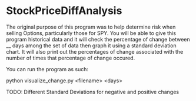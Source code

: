 ﻿# StockPriceDiffAnalysis

The original purpose of this program was to help determine risk when selling Options, particularly those for SPY. You will be able to give this program historical data and it will check the percentage of change between __ days among the set of data then graph it using a standard deviation chart. It will also print out the percentages of change associated with the number of times that percentage of change occured. 

You can run the program as such:

python visualize_change.py \<filename\> \<days\>

TODO:
Different Standard Deviations for negative and positive changes
